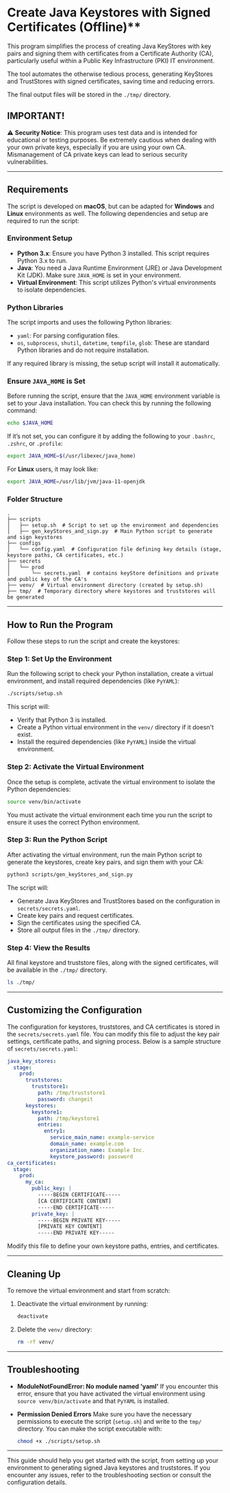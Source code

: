 # Create Java Keystores with Signed Certificates (Offline)**

This program simplifies the process of creating Java KeyStores with key pairs and signing them with certificates from a Certificate Authority (CA), particularly useful within a Public Key Infrastructure (PKI) IT environment. 

The tool automates the otherwise tedious process, generating KeyStores and TrustStores with signed certificates, saving time and reducing errors.

The final output files will be stored in the `./tmp/` directory.

## **IMPORTANT!**
⚠️ **Security Notice**: This program uses test data and is intended for educational or testing purposes. Be extremely cautious when dealing with your own private keys, especially if you are using your own CA. Mismanagement of CA private keys can lead to serious security vulnerabilities.

---

## **Requirements**
The script is developed on **macOS**, but can be adapted for **Windows** and **Linux** environments as well. The following dependencies and setup are required to run the script:

### **Environment Setup**
- **Python 3.x**: Ensure you have Python 3 installed. This script requires Python 3.x to run.
- **Java**: You need a Java Runtime Environment (JRE) or Java Development Kit (JDK). Make sure `JAVA_HOME` is set in your environment.
- **Virtual Environment**: This script utilizes Python's virtual environments to isolate dependencies.

### **Python Libraries**
The script imports and uses the following Python libraries:
- `yaml`: For parsing configuration files.
- `os`, `subprocess`, `shutil`, `datetime`, `tempfile`, `glob`: These are standard Python libraries and do not require installation.

If any required library is missing, the setup script will install it automatically.

### **Ensure `JAVA_HOME` is Set**
Before running the script, ensure that the `JAVA_HOME` environment variable is set to your Java installation. You can check this by running the following command:
```bash
echo $JAVA_HOME
```
If it’s not set, you can configure it by adding the following to your `.bashrc`, `.zshrc`, or `.profile`:
```bash
export JAVA_HOME=$(/usr/libexec/java_home)
```
For **Linux** users, it may look like:
```bash
export JAVA_HOME=/usr/lib/jvm/java-11-openjdk
```

### **Folder Structure**
```text
.
├── scripts
│   ├── setup.sh  # Script to set up the environment and dependencies
│   ├── gen_keyStores_and_sign.py  # Main Python script to generate and sign keystores
├── configs
│   └── config.yaml  # Configuration file defining key details (stage, keystore paths, CA certificates, etc.)
├── secrets
│   └── prod
│       └── secrets.yaml  # contains keyStore definitions and private and public key of the CA's
├── venv/  # Virtual environment directory (created by setup.sh)
├── tmp/  # Temporary directory where keystores and truststores will be generated
```

---

## **How to Run the Program**

Follow these steps to run the script and create the keystores:

### **Step 1: Set Up the Environment**
Run the following script to check your Python installation, create a virtual environment, and install required dependencies (like `PyYAML`):

```bash
./scripts/setup.sh
```

This script will:
- Verify that Python 3 is installed.
- Create a Python virtual environment in the `venv/` directory if it doesn't exist.
- Install the required dependencies (like `PyYAML`) inside the virtual environment.

### **Step 2: Activate the Virtual Environment**
Once the setup is complete, activate the virtual environment to isolate the Python dependencies:

```bash
source venv/bin/activate
```

You must activate the virtual environment each time you run the script to ensure it uses the correct Python environment.

### **Step 3: Run the Python Script**
After activating the virtual environment, run the main Python script to generate the keystores, create key pairs, and sign them with your CA:

```bash
python3 scripts/gen_keyStores_and_sign.py
```

The script will:
- Generate Java KeyStores and TrustStores based on the configuration in `secrets/secrets.yaml`.
- Create key pairs and request certificates.
- Sign the certificates using the specified CA.
- Store all output files in the `./tmp/` directory.

### **Step 4: View the Results**
All final keystore and truststore files, along with the signed certificates, will be available in the `./tmp/` directory.

```bash
ls ./tmp/
```

---

## **Customizing the Configuration**

The configuration for keystores, truststores, and CA certificates is stored in the `secrets/secrets.yaml` file. You can modify this file to adjust the key pair settings, certificate paths, and signing process. Below is a sample structure of `secrets/secrets.yaml`:

```yaml
java_key_stores:
  stage:
    prod:
      truststores:
        truststore1:
          path: /tmp/truststore1
          password: changeit
      keystores:
        keystore1:
          path: /tmp/keystore1
          entries:
            entry1:
              service_main_name: example-service
              domain_name: example.com
              organization_name: Example Inc.
              keystore_password: password
ca_certificates:
  stage:
    prod:
      my_ca:
        public_key: |
          -----BEGIN CERTIFICATE-----
          [CA CERTIFICATE CONTENT]
          -----END CERTIFICATE-----
        private_key: |
          -----BEGIN PRIVATE KEY-----
          [PRIVATE KEY CONTENT]
          -----END PRIVATE KEY-----
```

Modify this file to define your own keystore paths, entries, and certificates.

---

## **Cleaning Up**

To remove the virtual environment and start from scratch:
1. Deactivate the virtual environment by running:
   ```bash
   deactivate
   ```
2. Delete the `venv/` directory:
   ```bash
   rm -rf venv/
   ```

---

## **Troubleshooting**

- **ModuleNotFoundError: No module named 'yaml'**
  If you encounter this error, ensure that you have activated the virtual environment using `source venv/bin/activate` and that `PyYAML` is installed.

- **Permission Denied Errors**
  Make sure you have the necessary permissions to execute the script (`setup.sh`) and write to the `tmp/` directory. You can make the script executable with:
  ```bash
  chmod +x ./scripts/setup.sh
  ```

---

This guide should help you get started with the script, from setting up your environment to generating signed Java keystores and truststores. If you encounter any issues, refer to the troubleshooting section or consult the configuration details.
